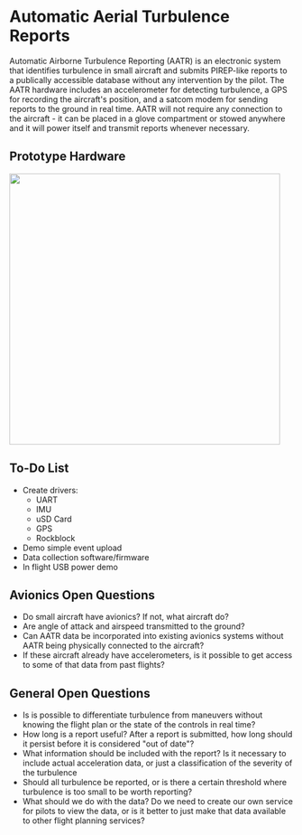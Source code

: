 # Automatic Aerial Turbulence Reports

Automatic Airborne Turbulence Reporting (AATR) is an electronic system that identifies turbulence in small aircraft and submits PIREP-like reports to a publically accessible database without any intervention by the pilot. The AATR hardware includes an accelerometer for detecting turbulence, a GPS for recording the aircraft's position, and a satcom modem for sending reports to the ground in real time. AATR will not require any connection to the aircraft - it can be placed in a glove compartment or stowed anywhere and it will power itself and transmit reports whenever necessary.

## Prototype Hardware
<img src="https://github.com/hansgaensbauer/AATR/blob/main/Documentation/aatr-sensor-v0.jpg?raw=true" width="480">

## To-Do List
- Create drivers:
  - UART
  - IMU
  - uSD Card
  - GPS
  - Rockblock
- Demo simple event upload
- Data collection software/firmware
- In flight USB power demo

## Avionics Open Questions
- Do small aircraft have avionics? If not, what aircraft do?
- Are angle of attack and airspeed transmitted to the ground? 
- Can AATR data be incorporated into existing avionics systems without AATR being physically connected to the aircraft?
- If these aircraft already have accelerometers, is it possible to get access to some of that data from past flights?

## General Open Questions
- Is is possible to differentiate turbulence from maneuvers without knowing the flight plan or the state of the controls in real time?
- How long is a report useful? After a report is submitted, how long should it persist before it is considered "out of date"?
- What information should be included with the report? Is it necessary to include actual acceleration data, or just a classification of the severity of the turbulence
- Should all turbulence be reported, or is there a certain threshold where turbulence is too small to be worth reporting?
- What should we do with the data? Do we need to create our own service for pilots to view the data, or is it better to just make that data available to other flight planning services?
